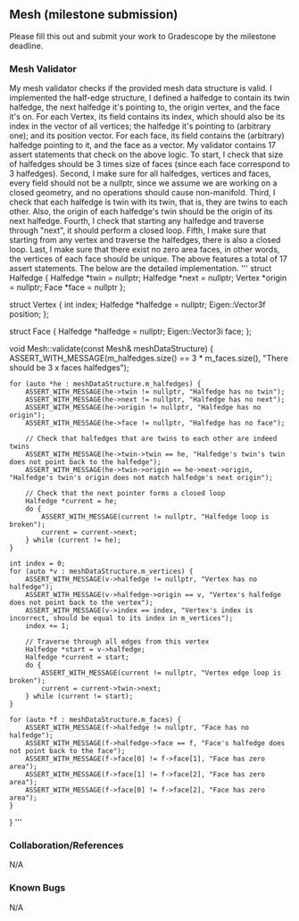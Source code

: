 ## Mesh (milestone submission)

Please fill this out and submit your work to Gradescope by the milestone deadline.

### Mesh Validator
My mesh validator checks if the provided mesh data structure is valid. I implemented the half-edge structure, 
I defined a halfedge to contain its twin halfedge, the next halfedge it's pointing to, the origin vertex,
and the face it's on. For each Vertex, its field contains its index, which should also be its index in the 
vector of all vertices; the halfedge it's pointing to (arbitrary one); and its position vector. For each face,
its field contains the (arbitrary) halfedge pointing to it, and the face as a vector. 
My validator contains 17 assert statements that check on the above logic. 
To start, I check that size of halfedges should be 3 times size of faces (since each face correspond to 3 halfedges).
Second, I make sure for all halfedges, vertices and faces, every field should not be a nullptr, since we 
assume we are working on a closed geometry, and no operations should cause non-manifold. 
Third, I check that each halfedge is twin with its twin, that is, they are twins to each other. Also, 
the origin of each halfedge's twin should be the origin of its next halfedge. 
Fourth, I check that starting any halfedge and traverse through "next", it should perform a closed loop.
Fifth, I make sure that starting from any vertex and traverse the halfedges, there is also a closed loop.
Last, I make sure that there exist no zero area faces, in other words, the vertices of each face should be
unique. 
The above features a total of 17 assert statements.
The below are the detailed implementation. 
'''
struct Halfedge {
    Halfedge *twin = nullptr;
    Halfedge *next = nullptr;
    Vertex *origin = nullptr;
    Face *face = nullptr
};

struct Vertex {
    int index;
    Halfedge *halfedge = nullptr;
    Eigen::Vector3f position;
};

struct Face {
    Halfedge *halfedge = nullptr;
    Eigen::Vector3i face;
};

void Mesh::validate(const Mesh& meshDataStructure) {
    ASSERT_WITH_MESSAGE(m_halfedges.size() == 3 * m_faces.size(), "There should be 3 x faces halfedges");

    for (auto *he : meshDataStructure.m_halfedges) {
        ASSERT_WITH_MESSAGE(he->twin != nullptr, "Halfedge has no twin");
        ASSERT_WITH_MESSAGE(he->next != nullptr, "Halfedge has no next");
        ASSERT_WITH_MESSAGE(he->origin != nullptr, "Halfedge has no origin");
        ASSERT_WITH_MESSAGE(he->face != nullptr, "Halfedge has no face");

        // Check that halfedges that are twins to each other are indeed twins
        ASSERT_WITH_MESSAGE(he->twin->twin == he, "Halfedge's twin's twin does not point back to the halfedge");
        ASSERT_WITH_MESSAGE(he->twin->origin == he->next->origin, "Halfedge's twin's origin does not match halfedge's next origin");

        // Check that the next pointer forms a closed loop
        Halfedge *current = he;
        do {
            ASSERT_WITH_MESSAGE(current != nullptr, "Halfedge loop is broken");
            current = current->next;
        } while (current != he);
    }

    int index = 0;
    for (auto *v : meshDataStructure.m_vertices) {
        ASSERT_WITH_MESSAGE(v->halfedge != nullptr, "Vertex has no halfedge");
        ASSERT_WITH_MESSAGE(v->halfedge->origin == v, "Vertex's halfedge does not point back to the vertex");
        ASSERT_WITH_MESSAGE(v->index == index, "Vertex's index is incorrect, should be equal to its index in m_vertices");
        index += 1;

        // Traverse through all edges from this vertex
        Halfedge *start = v->halfedge;
        Halfedge *current = start;
        do {
            ASSERT_WITH_MESSAGE(current != nullptr, "Vertex edge loop is broken");
            current = current->twin->next;
        } while (current != start);
    }

    for (auto *f : meshDataStructure.m_faces) {
        ASSERT_WITH_MESSAGE(f->halfedge != nullptr, "Face has no halfedge");
        ASSERT_WITH_MESSAGE(f->halfedge->face == f, "Face's halfedge does not point back to the face");
        ASSERT_WITH_MESSAGE(f->face[0] != f->face[1], "Face has zero area");
        ASSERT_WITH_MESSAGE(f->face[1] != f->face[2], "Face has zero area");
        ASSERT_WITH_MESSAGE(f->face[0] != f->face[2], "Face has zero area");
    }
}
'''
### Collaboration/References
N/A

### Known Bugs
N/A
